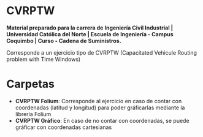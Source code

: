 # CVRPTW 
**Material preparado para la carrera de Ingeniería Civil Industrial | Universidad Católica del Norte | Escuela de Ingeniería - Campus Coquimbo | Curso - Cadena de Suministros.**

Corresponde a un ejercicio tipo de CVRPTW (Capacitated Vehicule Routing problem with Time Windows)


# Carpetas

* **CVRPTW Folium**: Corresponde al ejercicio en caso de contar con coordenadas (latitud y longitud) para poder gráficarlas mediante la librería Folium
* **CVRPTW Gráfico**: En caso de no contar con coordenadas, se puede gráficar con coordenadas cartesianas




